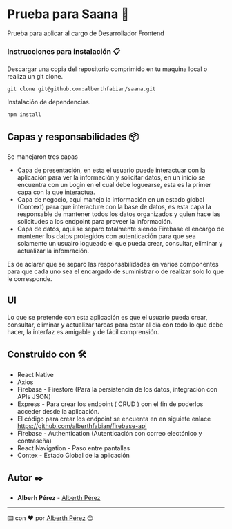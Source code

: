 # Prueba para Saana 🚀

Prueba para aplicar al cargo de Desarrollador Frontend

### Instrucciones para instalación 📋

Descargar una copia del repositorio comprimido en tu maquina local o realiza un git clone.

```
git clone git@github.com:alberthfabian/saana.git
```

Instalación de dependencias.

```
npm install
```

## Capas y responsabilidades 📦

Se manejaron tres capas

* Capa de presentación, en esta el usuario puede interactuar con la aplicación para ver la información y solicitar datos, en un inicio se encuentra con un Login en el cual debe loguearse, esta es la primer capa con la que interactua.
* Capa de negocio, aqui manejo la información en un estado global (Context) para que interacture con la base de datos, es esta capa la responsable de mantener todos los datos organizados y quien hace las solicitudes a los endpoint para proveer la información.
* Capa de datos, aqui se separo totalmente siendo Firebase el encargo de mantener los datos protegidos con autenticación para que sea solamente un usuairo logueado el que pueda crear, consultar, eliminar y actualizar la infomración.

Es de aclarar que se separo las responsabilidades en varios componentes para que cada uno sea el encargado de suministrar o de realizar solo lo que le corresponde.


## UI

Lo que se pretende con esta aplicación es que el usuario pueda crear, consultar, eliminar y actualizar tareas para estar al día con todo lo que debe hacer, la interfaz es amigable y de fácil comprensión.

## Construido con 🛠️

* React Native
* Axios
* Firebase - Firestore (Para la persistencia de los datos, integración con APIs JSON)
* Express - Para crear los endpoint ( CRUD ) con el fin de poderlos acceder desde la aplicación.
* El código para crear los endpoint se encuenta en en siguiete enlace https://github.com/alberthfabian/firebase-api
* Firebase - Authentication (Autenticación con correo electónico y contraseña)
* React Navigation - Paso entre pantallas
* Contex - Estado Global de la aplicación

## Autor ✒️

* **Alberh Pérez** - [Alberth Pérez](https://github.com/alberthfabian)

---
⌨️ con ❤️ por [Alberth Pérez](https://github.com/alberthfabian) 😊
